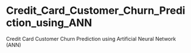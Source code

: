 # Credit_Card_Customer_Churn_Prediction_using_ANN
Credit Card Customer Churn Prediction using Artificial Neural Network (ANN)
